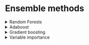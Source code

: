 # Ensemble methods

<details markdown="block">
<summary> Random Forests </summary>

## Random forests

Recall decision and regression trees -- see for instance [Normalized Nerd videos](https://www.youtube.com/channel/UC7Fs-Fdpe0I8GYg3lboEuXw) on classification and regression trees.

Random forests are ensemble learning methods that involve:
  - (bootstraping) Creating a collection of trees from bootstrap samples (sampling with replacement); [see meaning](https://en.wikipedia.org/wiki/Bootstrapping)
  - (decorrelating) Decorrelate models by randomly selecting features
  - (aggregating) Ensembling the collection of trees by majority vote.

<img src="https://github.com/isa-ulisboa/greends-pml/blob/main/figures/random_forests.png" width="600" >

The pseudo-code below describes the main steps to create a random forest.

---

  <details markdown="block">
  <summary> Pseudo-code to create and apply a Random Forest</summary>
  
  ### Step 1: Initialize Parameters
  1. Set the number of trees `N_trees`.
  2. Define the maximum depth of each tree `max_depth`.
  3. Set the number of features to consider when splitting `max_features`.
  
  ### Step 2: Prepare the Data
  1. Split the dataset into training and testing sets.
  2. Preprocess the data (e.g., handle missing values, normalize if needed).
  
  ### Step 3: Build the Random Forest
  1. Initialize an empty list `forest` to store decision trees.
  
  2. For each tree `i` in range(1, N_trees):
     - **Step 3.1:** Create a bootstrap sample:
       - Randomly sample the training data with replacement to create a subset.
     - **Step 3.2:** Train a decision tree:
       - Select a random subset of features (`max_features`).
       - Grow the tree using the bootstrap sample:
         - At each node, split on the best feature (based on criteria like Gini Impurity or Entropy for classification, or variance for regression).
         - Stop splitting if `max_depth` is reached or other stopping criteria are met.
     - **Step 3.3:** Add the trained decision tree to `forest`.
  
  ### Step 4: Make Predictions
  1. For a new data point:
     - Pass it through each tree in the forest.
     - Collect predictions from all trees (majority vote for classification, or weighted mean for regression).
  
  2. Return the final prediction.
  
  ### Step 5: Evaluate Performance
  1. Use the testing set to evaluate accuracy or other metrics (e.g., precision, recall).
  
  ---
  
  </details>
  
  <details markdown="block">
  <summary> Why do random forest reduce the variance of the estimator?</summary>
  
  
  For simplicity, let's consider regression trees and show that the goal of ensembling trees with random forests is reducing the variance. 
  
  Let  $X_i$ be  the random variable  that represents the predition for the regression tree $T_i$ from the collection, with $\rho={\rm cor}[X_i,X_j]$ being the correlation between $X_i$ and $X_j$. The prediction from the ensemble is
  
  $$\bar{X}=\frac{1}{n} \left( X_1+\dots+X_B \right)$$
  
  and its variance is given by
  
  $${\rm Var}[\bar{X}]=  \rho \, \sigma^2 + \frac{1-\rho}{B} \sigma^2,$$
  
  where ${\rm Var}[X-i]=\sigma^2$ and $B$ is the number of bootstrap samples. As long as $\rho$ does not grow with $B$, which is why the trees are decorrelated, using a larger ensemble will increase $B$ and reduce ${\rm Var}[\bar{X}]$, which is the goal of ensembling estimators.
  
  ---
  
  </details>
  
  <details markdown="block">
  <summary> Script to create random forest with scikit-learn</summary>
  
  ```
  from sklearn.ensemble import RandomForestClassifier
  from sklearn.datasets import load_iris
  from sklearn.model_selection import train_test_split
  from sklearn.metrics import accuracy_score
  
  # Load the Iris dataset
  iris = load_iris()
  X = iris.data
  y = iris.target
  
  # Split the dataset into training and testing sets
  X_train, X_test, y_train, y_test = train_test_split(X, y, test_size=0.2, random_state=42)
  # Create a Random Forest classifier
  rf_classifier = RandomForestClassifier(n_estimators=100, random_state=42)
  # Train the classifier
  rf_classifier.fit(X_train, y_train)
  # Make predictions on the test set
  y_pred = rf_classifier.predict(X_test)
  # Evaluate the accuracy of the classifier
  accuracy = accuracy_score(y_test, y_pred)
  print("Accuracy:", accuracy)
  ```
  
  
  </details>
  
  ---

</details>

<details markdown="block">
<summary> Adaboost </summary>

## Adaboost

As discussed in [(Sagi and Rokach, 2017)](docs/Sagi_2018_Ensemble_learning_A_survey_Wire.pdf), the
main idea of AdaBoost is to focus on instances that were previously misclassified when training a new inducer. The
level of focus given is determined by a **weight** that is assigned to each instance in the training set. In the first iteration,
the same weight is assigned to all of the instances. In each iteration, the weights of misclassified instances are increased,
while the weights of correctly classified instances are decreased. In addition, weights are also assigned to the individual
base learners based on their overall predictive performance.

**AdaBoost** is a *dependent* ML method since each tree is an improvement over previous trees in the sequence. This is the opposite of *random forests* where the tree are grown independently.

--- 

</details>

<details markdown="block">
<summary> Gradient boosting </summary>

## Gradient boosting

Gradient Boost is also a *dependent* method, since each tree is an improvement of the earlier trees. Gradient Boost provides a framework to build an ensemble of trees based on an arbitrary loss function. In Gradient Boosting, each new tree is computed using a **simple classifier** (also called weak inducer, that just performs better than random) the **residuals** from the previous model.

For details and very nice illustrations, look at the two following posts:

1. [Regression](https://towardsdatascience.com/all-you-need-to-know-about-gradient-boosting-algorithm-part-1-regression-2520a34a502)

2. [Classification](https://towardsdatascience.com/all-you-need-to-know-about-gradient-boosting-algorithm-part-2-classification-d3ed8f56541e)

--- 

</details>

<details markdown="block">
<summary> Variable importance</summary>

## Variable importance

Since interpretability is a concept difficult to define precisely, people eager to gain
insights about the driving forces at work behind random forests predictions often focus
on variable importance, a measure of the influence of each input variable to predict
the output [Scornet, 2021](https://arxiv.org/pdf/2001.04295). In Breiman (2001) original random forests, there exist two importance
measures:

1. **Mean Decrease Impurity**, MDI, or Gini importance, see Breiman (2002),
which sums up the gain associated to all splits performed along a given variable; and

2. **Mean Decrease Accuracy**, MDA, or **permutation importance**, see Breiman (2001), 
which shuffles entries of a specific variable in the test data set and computes the
difference between the error on the permuted test set and the original test set.

Because
of its very definition, MDI is an importance measure that can be computed for trees
only, since it strongly relies on the tree structure, whereas MDA is an instantiation of
the permutation importance that can be used for any predictive model. Both measures
are used in practice even if they possess several major drawbacks.

**MDI** is known to favor variables with many categories. Even when variables have the same number of categories,
MDI exhibits empirical bias towards variables that possess a category having a high frequency. MDI is also biased in presence of correlated features.

**MDA** seems to exhibit less bias than MDI but tends to overestimate correlated features. 


<details markdown="block">
<summary> Script to compute MDI for different classifiers for the Iris data set</summary>

```
import numpy as np
import matplotlib.pyplot as plt
from sklearn.datasets import load_iris
from sklearn.tree import DecisionTreeClassifier
from sklearn.ensemble import RandomForestClassifier
from sklearn.ensemble import AdaBoostClassifier
from sklearn.ensemble import GradientBoostingClassifier

# Load the Iris dataset
iris = load_iris()
X = iris.data
y = iris.target
feature_names = iris.feature_names

# Create Random Forest classifier
rf_clf = RandomForestClassifier(random_state=42)
rf_clf.fit(X, y)

# Create AdaBoost classifier with decision tree base estimator
ada_clf = AdaBoostClassifier(estimator=DecisionTreeClassifier(max_depth=3), random_state=42)
ada_clf.fit(X, y)

# Create Gradient Boosting classifier
gb_clf = GradientBoostingClassifier(random_state=42)
gb_clf.fit(X, y)

# Calculate feature importance for each classifier
rf_importance = rf_clf.feature_importances_
ada_importance = ada_clf.feature_importances_
gb_importance = gb_clf.feature_importances_

# Set up the figure
fig, ax = plt.subplots(figsize=(8, 6))

# Plot the feature importance
x = np.arange(len(feature_names))
width = 0.2

rects1 = ax.bar(x - width, rf_importance, width, label='Random Forest')
rects2 = ax.bar(x, ada_importance, width, label='AdaBoost')
rects3 = ax.bar(x + width, gb_importance, width, label='Gradient Boosting')

# Add labels, title, and legend
ax.set_xlabel('Features')
ax.set_ylabel('Importance')
ax.set_title('Feature Importance Comparison')
ax.set_xticks(x)
ax.set_xticklabels(feature_names)
ax.legend()

# Show the plot
plt.tight_layout()
plt.show()
```
---

</details>
